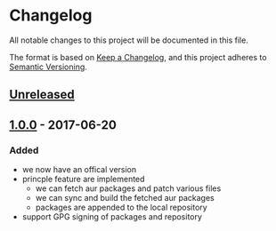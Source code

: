 # Changelog
All notable changes to this project will be documented in this file.

The format is based on [Keep a Changelog](https://keepachangelog.com/en/1.0.0/),
and this project adheres to [Semantic Versioning](https://semver.org/spec/v2.0.0.html).

## [Unreleased]

## [1.0.0] - 2017-06-20
### Added
- we now have an offical version
- princple feature are implemented
  - we can fetch aur packages and patch various files
  - we can sync and build the fetched aur packages
  - packages are appended to the local repository
- support GPG signing of packages and repository

[Unreleased]: https://github.com/hv15/saur/compare/v1.0.0...HEAD
[1.0.0]: https://github.com/hv15/saur/releases/v1.0.0

